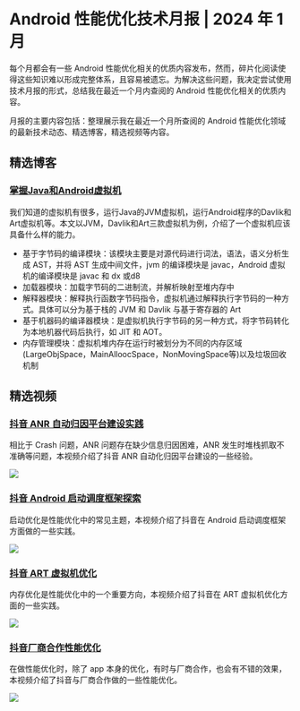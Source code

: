 # Android 性能优化技术月报 | 2024 年 1 月
每个月都会有一些 Android 性能优化相关的优质内容发布，然而，碎片化阅读使得这些知识难以形成完整体系，且容易被遗忘。为解决这些问题，我决定尝试使用技术月报的形式，总结我在最近一个月内查阅的 Android 性能优化相关的优质内容。

月报的主要内容包括：整理展示我在最近一个月所查阅的 Android 性能优化领域的最新技术动态、精选博客，精选视频等内容。

## 精选博客
### [掌握Java和Android虚拟机](https://juejin.cn/post/6876046198466969607)
​我们知道的虚拟机有很多，运行Java的JVM虚拟机，运行Android程序的Davlik和Art虚拟机等。本文以JVM，Davlik和Art三款虚拟机为例，介绍了一个虚拟机应该具备什么样的能力。

- 基于字节码的编译模块：该模块主要是对源代码进行词法，语法，语义分析生成 AST，并将 AST 生成中间文件，jvm 的编译模块是 javac，Android 虚拟机的编译模块是 javac 和 dx 或d8
- 加载器模块：加载字节码的二进制流，并解析映射至堆内存中
- 解释器模块：解释执行函数字节码指令，虚拟机通过解释执行字节码的一种方式。具体可以分为基于栈的 JVM 和 Davlik 与基于寄存器的 Art
- 基于机器码的编译器模块：是虚拟机执行字节码的另一种方式，将字节码转化为本地机器代码后执行，如 JIT 和 AOT。
- 内存管理模块：虚拟机堆内存在运行时被划分为不同的内存区域(LargeObjSpace，MainAlloocSpace，NonMovingSpace等)以及垃圾回收机制

## 精选视频
### [抖音 ANR 自动归因平台建设实践](https://www.bilibili.com/video/BV1B64y1N7K2/)
相比于 Crash 问题，ANR 问题存在缺少信息归因困难，ANR 发生时堆栈抓取不准确等问题，本视频介绍了抖音 ANR 自动化归因平台建设的一些经验。

![](https://raw.gitmirror.com/RicardoJiang/resource/main/2024/february/p1.png)

### [抖音 Android 启动调度框架探索](https://www.bilibili.com/video/BV1B64y1N7K2/)
启动优化是性能优化中的常见主题，本视频介绍了抖音在 Android 启动调度框架方面做的一些实践。

![](https://raw.gitmirror.com/RicardoJiang/resource/main/2024/february/p2.png)

### [抖音 ART 虚拟机优化](https://www.bilibili.com/video/BV1B64y1N7K2/)
内存优化是性能优化中的一个重要方向，本视频介绍了抖音在 ART 虚拟机优化方面的一些实践。

![](https://raw.gitmirror.com/RicardoJiang/resource/main/2024/february/p3.png)

### [抖音厂商合作性能优化](https://www.bilibili.com/video/BV1B64y1N7K2/)
在做性能优化时，除了 app 本身的优化，有时与厂商合作，也会有不错的效果，本视频介绍了抖音与厂商合作做的一些性能优化。

![](https://raw.gitmirror.com/RicardoJiang/resource/main/2024/february/p4.png)